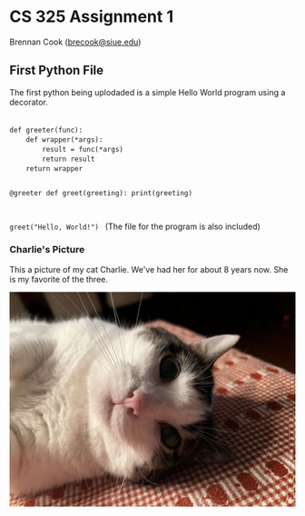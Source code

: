 # CS 325 Assignment 1
Brennan Cook (brecook@siue.edu)

## First Python File 
The first python being uplodaded is a simple Hello World program using a decorator.

<code>
def greeter(func):
    def wrapper(*args):
        result = func(*args)
        return result
    return wrapper

@greeter
def greet(greeting):
    print(greeting)

greet("Hello, World!")
</code>
(The file for the program is also included)

### Charlie's Picture
This a picture of my cat Charlie. We've had her for about 8 years now. She is my favorite of the three.

![Charlie](IMG_0156.JPG)
